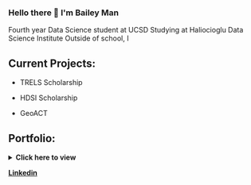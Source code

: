 ### Hello there 👋 I'm Bailey Man

Fourth year Data Science student at UCSD
Studying at Haliocioglu Data Science Institute
Outside of school, I 

## Current Projects:

* TRELS Scholarship

* HDSI Scholarship

* GeoACT

## Portfolio:
<details>
  <summary><strong>Click here to view</strong></summary>
  
  1. __CSE 151A: [Reddit Post Popularity] ()__

  2. __Competition: [COVID Travel Planner] ()__

</details>

[__Linkedin__](https://www.linkedin.com/in/bailey-man-1414a3144/)

<!--
**Bailey-Man/Bailey-Man** is a ✨ _special_ ✨ repository because its `README.md` (this file) appears on your GitHub profile.

Here are some ideas to get you started:

- 🔭 I’m currently working on ...
- 🌱 I’m currently learning ...
- 👯 I’m looking to collaborate on ...
- 🤔 I’m looking for help with ...
- 💬 Ask me about ...
- 📫 How to reach me: ...
- 😄 Pronouns: ...
- ⚡ Fun fact: ...
-->
